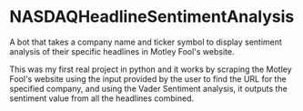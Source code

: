 # NASDAQHeadlineSentimentAnalysis
A bot that takes a company name and ticker symbol to display sentiment analysis of their specific headlines in Motley Fool's website.

This was my first real project in python and it works by scraping the Motley Fool's website using the input provided by the user to find the URL for the specified company, and using the Vader Sentiment analysis, it outputs the sentiment value from all the headlines combined. 
